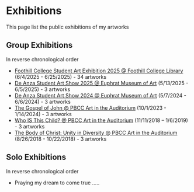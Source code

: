 # Exhibitions

This page list the public exhibitions of my artworks

## Group Exhibitions
In reverse chronological order

* [Foothill College Student Art Exhibition 2025 @ Foothill College Library](Foothill2025.md) (6/4/2025 - 6/25/2025) - 34 artworks
* [De Anza Student Art Show 2025 @ Euphrat Museum of Art](DeAnza2025.md) (5/13/2025 - 6/5/2025) - 3 artworks
* [De Anza Student Art Show 2024 @ Euphrat Museum of Art](DeAnza2024.md) (5/7/2024 - 6/6/2024) - 3 artworks
* [The Gospel of John @ PBCC Art in the Auditorium](PBCC2023.md) (10/1/2023 - 1/14/2024) - 3 artworks
* [Who IS This Child? @ PBCC Art in the Auditorium](PBCC2018b.md) (11/11/2018 – 1/6/2019) - 3 artworks
* [The Body of Christ: Unity in Diversity @ PBCC Art in the Auditorium](PBCC2018a.md) (8/26/2018 - 10/22/2018) - 3 artworks

## Solo Exhibitions
In reverse chronological order
* Praying my dream to come true .....
